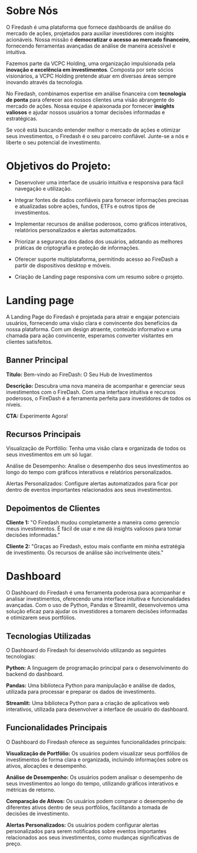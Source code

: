 # Sobre Nós

O Firedash é uma plataforma que fornece dashboards de análise do mercado de ações, projetados para auxiliar investidores com insights acionáveis. Nossa missão é **democratizar o acesso ao mercado financeiro**, fornecendo ferramentas avançadas de análise de maneira acessível e intuitiva.

Fazemos parte da VCPC Holding, uma organização impulsionada pela **inovação e excelência em investimentos**. Composta por sete sócios visionários, a VCPC Holding pretende atuar em diversas áreas sempre inovando através da tecnologia.

No Firedash, combinamos expertise em análise financeira com **tecnologia de ponta** para oferecer aos nossos clientes uma visão abrangente do mercado de ações. Nossa equipe é apaixonada por fornecer **insights valiosos** e ajudar nossos usuários a tomar decisões informadas e estratégicas.

Se você está buscando entender melhor o mercado de ações e otimizar seus investimentos, o Firedash é o seu parceiro confiável. Junte-se a nós e liberte o seu potencial de investimento.

# Objetivos do Projeto:

-   Desenvolver uma interface de usuário intuitiva e responsiva para fácil navegação e utilização.
    
-   Integrar fontes de dados confiáveis para fornecer informações precisas e atualizadas sobre ações, fundos, ETFs e outros tipos de investimentos.
    
-   Implementar recursos de análise poderosos, como gráficos interativos, relatórios personalizados e alertas automatizados.
    
-   Priorizar a segurança dos dados dos usuários, adotando as melhores práticas de criptografia e proteção de informações.
    
-   Oferecer suporte multiplataforma, permitindo acesso ao FireDash a partir de dispositivos desktop e móveis.
    
-   Criação de Landing page responsiva com um resumo sobre o projeto.

# Landing page

A Landing Page do Firedash é projetada para atrair e engajar potenciais usuários, fornecendo uma visão clara e convincente dos benefícios da nossa plataforma. Com um design atraente, conteúdo informativo e uma chamada para ação convincente, esperamos converter visitantes em clientes satisfeitos.

## Banner Principal

**Título:** Bem-vindo ao FireDash: O Seu Hub de Investimentos

**Descrição:** Descubra uma nova maneira de acompanhar e gerenciar seus investimentos com o FireDash. Com uma interface intuitiva e recursos poderosos, o FireDash é a ferramenta perfeita para investidores de todos os níveis.

**CTA:** Experimente Agora!

## Recursos Principais

Visualização de Portfólio: Tenha uma visão clara e organizada de todos os seus investimentos em um só lugar.

Análise de Desempenho: Analise o desempenho dos seus investimentos ao longo do tempo com gráficos interativos e relatórios personalizados.

Alertas Personalizados: Configure alertas automatizados para ficar por dentro de eventos importantes relacionados aos seus investimentos.

## Depoimentos de Clientes

**Cliente 1:** "O Firedash mudou completamente a maneira como gerencio meus investimentos. É fácil de usar e me dá insights valiosos para tomar decisões informadas."

**Cliente 2:** "Graças ao Firedash, estou mais confiante em minha estratégia de investimento. Os recursos de análise são incrivelmente úteis."

# Dashboard

O Dashboard do Firedash é uma ferramenta poderosa para acompanhar e analisar investimentos, oferecendo uma interface intuitiva e funcionalidades avançadas. Com o uso de Python, Pandas e Streamlit, desenvolvemos uma solução eficaz para ajudar os investidores a tomarem decisões informadas e otimizarem seus portfólios.

## Tecnologias Utilizadas

O Dashboard do Firedash foi desenvolvido utilizando as seguintes tecnologias:

**Python:** A linguagem de programação principal para o desenvolvimento do backend do dashboard.

**Pandas:** Uma biblioteca Python para manipulação e análise de dados, utilizada para processar e preparar os dados de investimento.

**Streamlit:** Uma biblioteca Python para a criação de aplicativos web interativos, utilizada para desenvolver a interface de usuário do dashboard.

## Funcionalidades Principais

O Dashboard do Firedash oferece as seguintes funcionalidades principais:

**Visualização de Portfólio:** Os usuários podem visualizar seus portfólios de investimentos de forma clara e organizada, incluindo informações sobre os ativos, alocações e desempenho.

**Análise de Desempenho:** Os usuários podem analisar o desempenho de seus investimentos ao longo do tempo, utilizando gráficos interativos e métricas de retorno.
 
**Comparação de Ativos:** Os usuários podem comparar o desempenho de diferentes ativos dentro de seus portfólios, facilitando a tomada de decisões de investimento.
 
**Alertas Personalizados:** Os usuários podem configurar alertas personalizados para serem notificados sobre eventos importantes relacionados aos seus investimentos, como mudanças significativas de preço.
